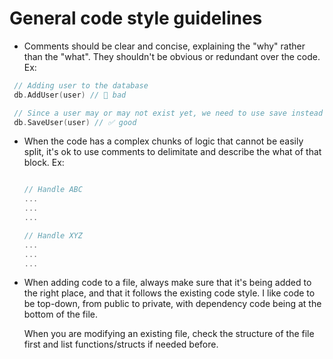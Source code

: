 
# General code style guidelines

* Comments should be clear and concise, explaining the "why" rather than the "what". They shouldn't
  be obvious or redundant over the code. Ex:

 ```go
  // Adding user to the database
  db.AddUser(user) // 🛑 bad

  // Since a user may or may not exist yet, we need to use save instead of add and update
  db.SaveUser(user) // ✅ good
  ```

* When the code has a complex chunks of logic that cannot be easily split, it's ok to use comments
  to delimitate and describe the what of that block. Ex:

  ```go
  
  // Handle ABC
  ...
  ...
  ...

  // Handle XYZ
  ...
  ...
  ...

  ```

* When adding code to a file, always make sure that it's being added to the right place, and that it
  follows the existing code style. I like code to be top-down, from public to private, with
  dependency code being at the bottom of the file.

  When you are modifying an existing file, check the structure of the file first and list
  functions/structs if needed before.

